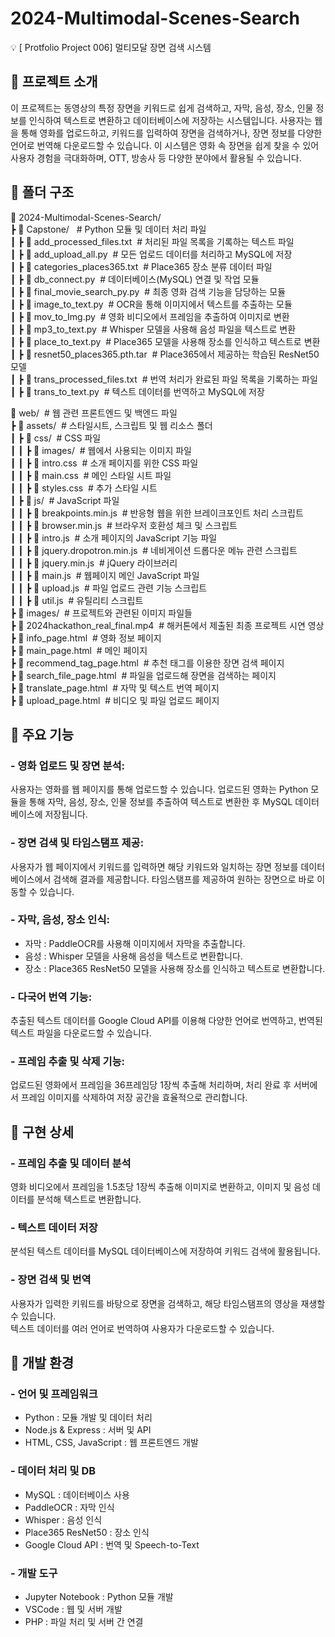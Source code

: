 # 2024-Multimodal-Scenes-Search
💡 [ Protfolio Project 006] 멀티모달 장면 검색 시스템

## 📌 프로젝트 소개
이 프로젝트는 동영상의 특정 장면을 키워드로 쉽게 검색하고, 자막, 음성, 장소, 인물 정보를 인식하여 텍스트로 변환하고 데이터베이스에 저장하는 시스템입니다. 사용자는 웹을 통해 영화를 업로드하고, 키워드를 입력하여 장면을 검색하거나, 장면 정보를 다양한 언어로 번역해 다운로드할 수 있습니다. 이 시스템은 영화 속 장면을 쉽게 찾을 수 있어 사용자 경험을 극대화하며, OTT, 방송사 등 다양한 분야에서 활용될 수 있습니다.

## 📌 폴더 구조
📂 2024-Multimodal-Scenes-Search/  
┣ 📂 Capstone/                  # Python 모듈 및 데이터 처리 파일  
┃ ┣ 📜 add_processed_files.txt  # 처리된 파일 목록을 기록하는 텍스트 파일  
┃ ┣ 📜 add_upload_all.py  # 모든 업로드 데이터를 처리하고 MySQL에 저장  
┃ ┣ 📜 categories_places365.txt  # Place365 장소 분류 데이터 파일  
┃ ┣ 📜 db_connect.py  # 데이터베이스(MySQL) 연결 및 작업 모듈  
┃ ┣ 📜 final_movie_search_py.py  # 최종 영화 검색 기능을 담당하는 모듈  
┃ ┣ 📜 image_to_text.py  # OCR을 통해 이미지에서 텍스트를 추출하는 모듈  
┃ ┣ 📜 mov_to_Img.py  # 영화 비디오에서 프레임을 추출하여 이미지로 변환  
┃ ┣ 📜 mp3_to_text.py  # Whisper 모델을 사용해 음성 파일을 텍스트로 변환  
┃ ┣ 📜 place_to_text.py  # Place365 모델을 사용해 장소를 인식하고 텍스트로 변환  
┃ ┣ 📜 resnet50_places365.pth.tar  # Place365에서 제공하는 학습된 ResNet50 모델  
┃ ┣ 📜 trans_processed_files.txt  # 번역 처리가 완료된 파일 목록을 기록하는 파일  
┃ ┣ 📜 trans_to_text.py  # 텍스트 데이터를 번역하고 MySQL에 저장  

📂 web/  # 웹 관련 프론트엔드 및 백엔드 파일  
┣ 📂 assets/  # 스타일시트, 스크립트 및 웹 리소스 폴더  
┃ ┣ 📂 css/  # CSS 파일  
┃ ┃ ┣ 📂 images/  # 웹에서 사용되는 이미지 파일  
┃ ┃ ┣ 📜 intro.css  # 소개 페이지를 위한 CSS 파일  
┃ ┃ ┣ 📜 main.css  # 메인 스타일 시트 파일  
┃ ┃ ┣ 📜 styles.css  # 추가 스타일 시트  
┃ ┣ 📂 js/  # JavaScript 파일  
┃ ┃ ┣ 📜 breakpoints.min.js  # 반응형 웹을 위한 브레이크포인트 처리 스크립트  
┃ ┃ ┣ 📜 browser.min.js  # 브라우저 호환성 체크 및 스크립트  
┃ ┃ ┣ 📜 intro.js  # 소개 페이지의 JavaScript 기능 파일  
┃ ┃ ┣ 📜 jquery.dropotron.min.js  # 네비게이션 드롭다운 메뉴 관련 스크립트  
┃ ┃ ┣ 📜 jquery.min.js  # jQuery 라이브러리  
┃ ┃ ┣ 📜 main.js  # 웹페이지 메인 JavaScript 파일  
┃ ┃ ┣ 📜 upload.js  # 파일 업로드 관련 기능 스크립트  
┃ ┃ ┣ 📜 util.js  # 유틸리티 스크립트  
┣ 📂 images/  # 프로젝트와 관련된 이미지 파일들  
┣ 📜 2024hackathon_real_final.mp4  # 해커톤에서 제출된 최종 프로젝트 시연 영상  
┣ 📜 info_page.html  # 영화 정보 페이지  
┣ 📜 main_page.html  # 메인 페이지  
┣ 📜 recommend_tag_page.html  # 추천 태그를 이용한 장면 검색 페이지  
┣ 📜 search_file_page.html  # 파일을 업로드해 장면을 검색하는 페이지  
┣ 📜 translate_page.html  # 자막 및 텍스트 번역 페이지  
┣ 📜 upload_page.html  # 비디오 및 파일 업로드 페이지  
 
## 📌 주요 기능
### - 영화 업로드 및 장면 분석:  
사용자는 영화를 웹 페이지를 통해 업로드할 수 있습니다. 업로드된 영화는 Python 모듈을 통해 자막, 음성, 장소, 인물 정보를 추출하여 텍스트로 변환한 후 MySQL 데이터베이스에 저장됩니다.

### - 장면 검색 및 타임스탬프 제공:  
사용자가 웹 페이지에서 키워드를 입력하면 해당 키워드와 일치하는 장면 정보를 데이터베이스에서 검색해 결과를 제공합니다. 타임스탬프를 제공하여 원하는 장면으로 바로 이동할 수 있습니다.

### - 자막, 음성, 장소 인식:
- 자막 : PaddleOCR를 사용해 이미지에서 자막을 추출합니다.  
- 음성 : Whisper 모델을 사용해 음성을 텍스트로 변환합니다.  
- 장소 : Place365 ResNet50 모델을 사용해 장소를 인식하고 텍스트로 변환합니다.  

### - 다국어 번역 기능:
추출된 텍스트 데이터를 Google Cloud API를 이용해 다양한 언어로 번역하고, 번역된 텍스트 파일을 다운로드할 수 있습니다.  

### - 프레임 추출 및 삭제 기능:
업로드된 영화에서 프레임을 36프레임당 1장씩 추출해 처리하며, 처리 완료 후 서버에서 프레임 이미지를 삭제하여 저장 공간을 효율적으로 관리합니다.  

## 📌 구현 상세
### - 프레임 추출 및 데이터 분석
영화 비디오에서 프레임을 1.5초당 1장씩 추출해 이미지로 변환하고, 이미지 및 음성 데이터를 분석해 텍스트로 변환합니다.  

### - 텍스트 데이터 저장
분석된 텍스트 데이터를 MySQL 데이터베이스에 저장하여 키워드 검색에 활용됩니다.  

### - 장면 검색 및 번역
사용자가 입력한 키워드를 바탕으로 장면을 검색하고, 해당 타임스탬프의 영상을 재생할 수 있습니다.  
텍스트 데이터를 여러 언어로 번역하여 사용자가 다운로드할 수 있습니다.  


## 📌 개발 환경
### - 언어 및 프레임워크
- Python : 모듈 개발 및 데이터 처리
- Node.js & Express : 서버 및 API
- HTML, CSS, JavaScript : 웹 프론트엔드 개발

### - 데이터 처리 및 DB
- MySQL : 데이터베이스 사용
- PaddleOCR : 자막 인식
- Whisper : 음성 인식
- Place365 ResNet50 : 장소 인식
- Google Cloud API : 번역 및 Speech-to-Text

### - 개발 도구
- Jupyter Notebook : Python 모듈 개발
- VSCode : 웹 및 서버 개발
- PHP : 파일 처리 및 서버 간 연결
